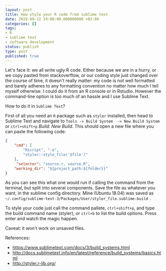 ```yaml
---
layout: post
title: How style your R code from sublime text
date: 2019-09-12 19:00:00.000000000 +02:00
categories: []
tags:
- R
- sublime text
- software development
status: publish
type: post
published: true
---
```


Let's face it: we all write ugly R code. Either because we are in a hurry, or we copy pasted from stackoverflow, or our coding style just changed over the course of time, it doesn't really matter: my code is not well formatted and barely adheres to any formatting convention no matter how much I tell myself otherwise. I could do it from an R console or in Rstudio. However the command-line option is too much of an hassle and I use Sublime Text.  

How to do it in `Sublime Text`? 

First of all you need an `R` package such as `styler` installed, then head to  Sublime Text and navigate to `Tools -> Build System  -> New Build System` or `ctrl+shift+p` _Build: New Build_. This should open a new file where you can paste the following code: 

```json
{
    "cmd": [
        "Rscript", "-e",
        "styler::style_file('$file')"
    ],
     "selector": "source.r, source.R",
    "working_dir": "${project_path:${folder}}"
}
```

As you can see this what one would run if calling the command from the terminal, but split into several components. Save the file as whatever you want, in the sublime config directory. Mine (Ubuntu 18.04) was saved as `~/.config/sublime-text-3/Packages/User/styler_file.sublime-build `.

To style your code just call the command pallete, `ctrl+shift+p`, and type the build command name (styler), or `ctrl+b` to list the build options. Press enter and watch the magic happen.

Caveat: it won't work on unsaved files. 

References:
- https://www.sublimetext.com/docs/3/build_systems.html
- http://docs.sublimetext.info/en/latest/reference/build_systems/basics.html
- http://styler.r-lib.org/

